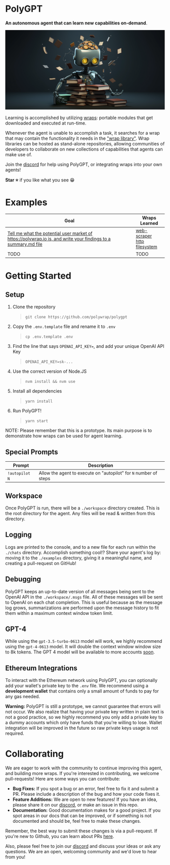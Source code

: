 # PolyGPT

**An autonomous agent that can learn new capabilities on-demand**.  

![learning-agent](./imgs/learning-agent.png)

Learning is accomplished by utilizing [wraps](https://docs.polywrap.io/concepts/wraps): portable modules that get downloaded and executed at run-time.

Whenever the agent is unable to accomplish a task, it searches for a wrap that may contain the functionality it needs in the ["wrap library"](./wrap-library/). Wrap libraries can be hosted as stand-alone repositories, allowing communities of developers to collaborate on new collections of capabilities that agents can make use of.

Join the [discord](https://discord.polywrap.io) for help using PolyGPT, or integrating wraps into your own agents!

**Star ⭐** if you like what you see :grin:

# Examples

| Goal | Wraps Learned |  
|-|-|  
| [Tell me what the potential user market of https://polywrap.io is, and write your findings to a summary.md file](./examples/TODO) | [web-scraper](./wrap-library/web-scraper.json)</br>[http](./wrap-library/http.json)</br>[filesystem](./wrap-library/filesystem.json) |  
| TODO | TODO |  

# Getting Started

## Setup  

1. Clone the repository  
    > `git clone https://github.com/polywrap/polygpt`  
2. Copy the `.env.template` file and rename it to `.env`  
    > `cp .env.template .env`  
3. Find the line that says `OPENAI_API_KEY=`, and add your unique OpenAI API Key  
    > `OPENAI_API_KEY=sk-...`
4. Use the correct version of Node.JS  
    > `nvm install && nvm use`  
5. Install all dependencies
    > `yarn install`  
6. Run PolyGPT!
    > `yarn start`  

NOTE: Please remember that this is a prototype. Its main purpose is to demonstrate how wraps can be used for agent learning.

## Special Prompts  

| Prompt | Description |
|-|-|
| `!autopilot N` | Allow the agent to execute on "autopilot" for `N` number of steps |

## Workspace

Once PolyGPT is run, there will be a `./workspace` directory created. This is the root directory for the agent. Any files will be read & written from this directory.

## Logging

Logs are printed to the console, and to a new file for each run within the `./chats` directory. Accomplish something cool!? Share your agent's log by: moving it to the `./examples` directory, giving it a meaningful name, and creating a pull-request on GitHub!

## Debugging

PolyGPT keeps an up-to-date version of all messages being sent to the OpenAI API in the `./workspace/.msgs` file. All of these messages will be sent to OpenAI on each chat completion. This is useful because as the message log grows, summarizations are performed upon the message history to fit them within a maximum context window token limit.

## GPT-4

While using the `gpt-3.5-turbo-0613` model will work, we highly recommend using the `gpt-4-0613` model. It will double the context window window size to 8k tokens. The GPT 4 model will be available to more accounts [soon](https://openai.com/blog/gpt-4-api-general-availability).

## Ethereum Integrations

To interact with the Ethereum network using PolyGPT, you can optionally add your wallet's private key to the `.env` file. We recommend using a **development wallet** that contains only a small amount of funds to pay for any gas needed.

**Warning:** PolyGPT is still a prototype, we cannot guarantee that errors will not occur. We also realize that having your private key written in plain text is not a good practice, so we highly recommend you only add a private key to a dummy accounts which only have funds that you're willing to lose. Wallet integration will be improved in the future so raw private keys usage is not required.

# Collaborating

We are eager to work with the community to continue improving this agent, and building more wraps. If you're interested in contributing, we welcome pull-requests! Here are some ways you can contribute:

- **Bug Fixes:** If you spot a bug or an error, feel free to fix it and submit a PR. Please include a description of the bug and how your code fixes it.
- **Feature Additions:** We are open to new features! If you have an idea, please share it on our [discord](https://discord.polywrap.io), or make an issue in this repo.
- **Documentation:** Good documentation makes for a good project. If you spot areas in our docs that can be improved, or if something is not documented and should be, feel free to make these changes.

Remember, the best way to submit these changes is via a pull-request. If you're new to Github, you can learn about PRs [here](https://docs.github.com/en/github/collaborating-with-issues-and-pull-requests/about-pull-requests).

Also, please feel free to join our [discord](https://discord.com/invite/Z5m88a5qWu) and discuss your ideas or ask any questions. We are an open, welcoming community and we'd love to hear from you!
